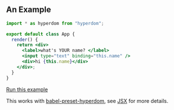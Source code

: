 ## An Example

```jsx {"codeExample": {"project": "demo-project", "file": "src/index.jsx"}}
import * as hyperdom from "hyperdom";

export default class App {
  render() {
    return <div>
      <label>what's YOUR name? </label>
      <input type="text" binding="this.name" />
      <div>hi {this.name}</div>
    </div>;
  }
}
```
<a href="https://codesandbox.io/api/v1/sandboxes/define?parameters=N4IgZglgNgpgziAXKAdAIwIZplATgYyVHwHsA7AFxkqRGAB0yACJ-kAB13hgrjcSYBtRixZtqANzYAaEaLYALAJ7sYuACYkAtmzkBdRgF8Qh6SAhl1MAB4oFFLVCIhSlahVoAeAIQARAPIAwgAqAJoACgCiTPaOAHyMnrFQCWSJCjAY6qn0FJ4UEBSwceEYBDhMAMoYlmgk1p4A9AVFMDl5WjwYTPgKZXA8ALxsAKrBAGIAtAAcbEyNqU0ZWTlknnXqSu2e6hASTBDqwyAY7OxscU27Equ5nnD4uBDsFExwBMfv-I0WVrYAVnBrBdGHdGg8ni9Fo0NltQWtGslUiYzOwMPgANYYADmMBQgPIzlcVBoiDocjYZAwnX4rBAylUGm0kxs1PYsBkFJAEjUcAg5FpbAAjCgAAxiznMOlWCHPAoCpB0gASKjUmi0TCsWhITAAUpVJWIQFoMBZBeZLDY7A4oIa6bKXnxFQwpUa4BQyhRzWjylADpbbMkmJNJiRVGkQLJXXS0ABXaDqb1lfAVOMJ_1_a2OXRS0xcqzhqxkfAQeC0l2iGNYHCTTjcCiTBlq7TmkUAFglkbkRqbTJ0irYUAwVHdOZYealbCsEl8MEL1BLZed3bpPpTUEmccssFw5qHI69IDkE6NGJgSgA7iQNE6BIIDGRDIwUSAvj8A_igUTyCSPGSIFo7DXq8ABUTAYHAMSqn2TBgLg2h0r26psAA3PC-BDnAkEAIJnEwFZMFwlq4AAFAAlPhK5cBQsa4MwOx7KklYsJ4Q7YCkF59BQADkkGhP4IwAEpMFSnQAPxME0bE4ExzGeBY7Cxq8FCqscVDWIeTBoL8FjYmpCgQHAKCiTAcwLCuLHXHEBn4RQBlGSZhhXIxK7OTcaG5kY8JIdoKCnIWJGaPgsadJQ6AkJs0giTAF5MLh7DkWRKEmIYhhAA&query=module%3Dsrc%2Findex.jsx" target="_blank" rel="noopener noreferrer">Run this example</a>

This works with [babel-preset-hyperdom](https://github.com/featurist/babel-preset-hyperdom), see [JSX](#jsx) for more details.
